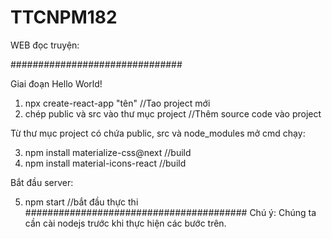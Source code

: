 # TTCNPM182
WEB đọc truyện:

###############################

Giai đoạn Hello World!
1. npx create-react-app "tên" //Tao project mới
2. chép public và src vào thư mục project //Thêm source code vào project

Từ thư mục project có chứa public, src và node_modules mở cmd chạy:

3. npm install materialize-css@next //build
4. npm install material-icons-react //build

Bắt đầu server:

5. npm start //bắt đầu thực thi
########################################
Chú ý: Chúng ta cần cài nodejs trước khi thực hiện các bước trên.
